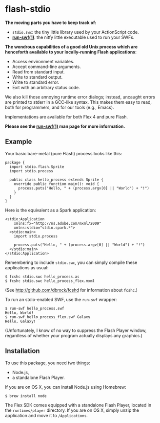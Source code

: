 flash-stdio
===========

**The moving parts you have to keep track of:**

* `stdio.swc`: the tiny little library used by your ActionScript code.
* **[run-swf(1)][]**: the nitfy little executable used to run your SWFs.

**The wondrous capabilities of a good old Unix process which are
henceforth available to your locally-running Flash applications:**

* Access environment variables.
* Accept command-line arguments.
* Read from standard input.
* Write to standard output.
* Write to standard error.
* Exit with an arbitrary status code.

We also kill those annoying runtime error dialogs; instead, uncaught
errors are printed to stderr in a GCC-like syntax.  This makes them
easy to read, both for programmers, and for our tools (e.g., Emacs).

Implementations are available for both Flex 4 and pure Flash.

**Please see the [run-swf(1)][] man page for more information.**

[run-swf(1)]: http://dbrock.github.com/flash-stdio/run-swf.1


Example
-------

Your basic bare-metal (pure Flash) process looks like this:

    package {
      import stdio.flash.Sprite
      import stdio.process
    
      public class hello_process extends Sprite {
        override public function main(): void {
          process.puts("Hello, " + (process.argv[0] || "World") + "!")
        }
      }
    }

Here is the equivalent as a Spark application:

    <stdio:Application
        xmlns:fx="http://ns.adobe.com/mxml/2009"
        xmlns:stdio="stdio.spark.*">
      <stdio:main>
        import stdio.process
    
        process.puts("Hello, " + (process.argv[0] || "World") + "!")
      </stdio:main>
    </stdio:Application>

Remembering to include `stdio.swc`, you can simply compile these
applications as usual:

    $ fcshc stdio.swc hello_process.as
    $ fcshc stdio.swc hello_process_flex.mxml

(See http://github.com/dbrock/fcshd for information about `fcshc`.)

To run an stdio-enabled SWF, use the `run-swf` wrapper:

    $ run-swf hello_process.swf
    Hello, World!
    $ run-swf hello_process_flex.swf Galaxy
    Hello, Galaxy!

(Unfortunately, I know of no way to suppress the Flash Player window,
regardless of whether your program actually displays any graphics.)


Installation
------------

To use this package, you need two things:

* Node.js,
* a standalone Flash Player.

If you are on OS X, you can install Node.js using Homebrew:

    $ brew install node

The Flex SDK comes equipped with a standalone Flash Player, located in
the `runtimes/player` directory.  If you are on OS X, simply unzip the
application and move it to `/Applications`.
